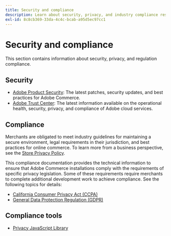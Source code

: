 ```yaml
---
title: Security and compliance
description: Learn about security, privacy, and industry compliance resources for your Adobe Commerce or Magento Open Source project.
exl-id: 8c8cb369-33da-4c4c-bcab-a95d5ec97cc1
---
```

# Security and compliance

This section contains information about security, privacy, and regulation compliance.

## Security

-  [Adobe Product Security](https://helpx.adobe.com/security.html): The latest patches, security updates, and best practices for Adobe Commerce.
-  [Adobe Trust Center](https://www.adobe.com/trust.html): The latest information available on the operational health, security, privacy, and compliance of Adobe cloud services.

## Compliance

Merchants are obligated to meet industry guidelines for maintaining a secure environment, legal requirements in their jurisdiction, and best practices for online commerce. To learn more from a business perspective, see the [Store Privacy Policy](https://experienceleague.adobe.com/docs/commerce-admin/start/compliance/privacy/privacy-policy.html).

This compliance documentation provides the technical information to ensure that Adobe Commerce installations comply with the requirements of specific privacy legislation. Some of these requirements require merchants to complete additional development work to achieve compliance. See the following topics for details:

-  [California Consumer Privacy Act (CCPA)](privacy/ccpa.md)
-  [General Data Protection Regulation (GDPR)](privacy/gdpr.md)

## Compliance tools

-  [Privacy JavaScript Library](privacy/javascript-library.md)
